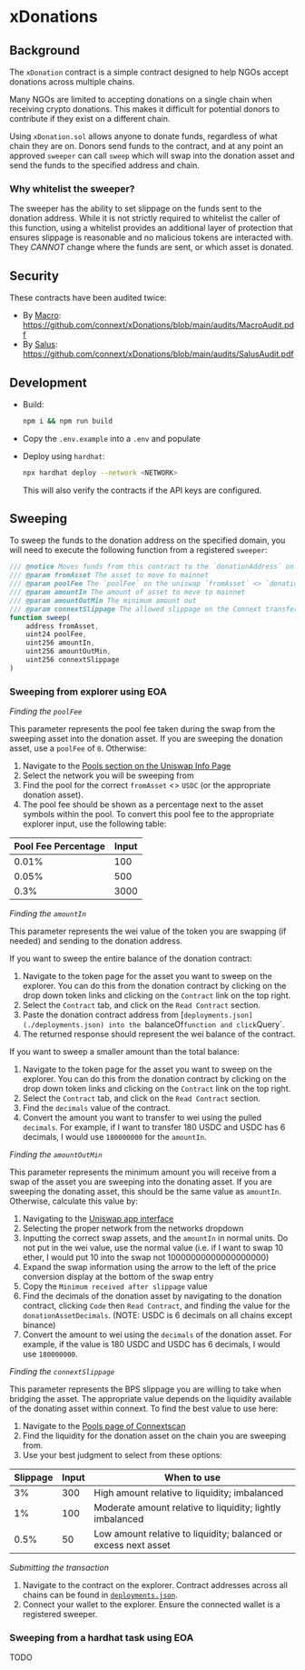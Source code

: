 # xDonations

## Background

The `xDonation` contract is a simple contract designed to help NGOs accept donations across multiple chains.

Many NGOs are limited to accepting donations on a single chain when receiving crypto donations. This makes it difficult for potential donors to contribute if they exist on a different chain.

Using `xDonation.sol` allows anyone to donate funds, regardless of what chain they are on. Donors send funds to the contract, and at any point an approved `sweeper` can call `sweep` which will swap into the donation asset and send the funds to the specified address and chain.

### Why whitelist the sweeper?

The sweeper has the ability to set slippage on the funds sent to the donation address. While it is not strictly required to whitelist the caller of this function, using a whitelist provides an additional layer of protection that ensures slippage is reasonable and no malicious tokens are interacted with. They _CANNOT_ change where the funds are sent, or which asset is donated.

## Security

These contracts have been audited twice:

- By [Macro](https://0xmacro.com/): https://github.com/connext/xDonations/blob/main/audits/MacroAudit.pdf
- By [Salus](https://salusec.io/): https://github.com/connext/xDonations/blob/main/audits/SalusAudit.pdf

## Development

- Build:

  ```sh
  npm i && npm run build
  ```

- Copy the `.env.example` into a `.env` and populate

- Deploy using `hardhat`:

  ```sh
  npx hardhat deploy --network <NETWORK>
  ```

  This will also verify the contracts if the API keys are configured.

## Sweeping

To sweep the funds to the donation address on the specified domain, you will need to execute the following function from a registered `sweeper`:

```js
/// @notice Moves funds from this contract to the `donationAddress` on the specified `domain`. Swaps into `donationAddress` if needed.
/// @param fromAsset The asset to move to mainnet
/// @param poolFee The `poolFee` on the uniswap `fromAsset` <> `donationAsset` pool
/// @param amountIn The amount of asset to move to mainnet
/// @param amountOutMin The minimum amount out
/// @param connextSlippage The allowed slippage on the Connext transfer in bps
function sweep(
    address fromAsset,
    uint24 poolFee,
    uint256 amountIn,
    uint256 amountOutMin,
    uint256 connextSlippage
)
```

### Sweeping from explorer using EOA

_Finding the `poolFee`_

This parameter represents the pool fee taken during the swap from the sweeping asset into the donation asset. If you are sweeping the donation asset, use a `poolFee` of `0`. Otherwise:

1. Navigate to the [Pools section on the Uniswap Info Page](https://info.uniswap.org/#/pools)
2. Select the network you will be sweeping from
3. Find the pool for the correct `fromAsset` <> `USDC` (or the appropriate donation asset).
4. The pool fee should be shown as a percentage next to the asset symbols within the pool. To convert this pool fee to the appropriate explorer input, use the following table:

| Pool Fee Percentage | Input |
| ------------------- | ----- |
| 0.01%               | 100   |
| 0.05%               | 500   |
| 0.3%                | 3000  |

_Finding the `amountIn`_

This parameter represents the wei value of the token you are swapping (if needed) and sending to the donation address.

If you want to sweep the entire balance of the donation contract:

1. Navigate to the token page for the asset you want to sweep on the explorer. You can do this from the donation contract by clicking on the drop down token links and clicking on the `Contract` link on the top right.
2. Select the `Contract` tab, and click on the `Read Contract` section.
3. Paste the donation contract address from [`deployments.json](./deployments.json) into the `balanceOf` function and click `Query`.
4. The returned response should represent the wei balance of the contract.

If you want to sweep a smaller amount than the total balance:

1. Navigate to the token page for the asset you want to sweep on the explorer. You can do this from the donation contract by clicking on the drop down token links and clicking on the `Contract` link on the top right.
2. Select the `Contract` tab, and click on the `Read Contract` section.
3. Find the `decimals` value of the contract.
4. Convert the amount you want to transfer to wei using the pulled `decimals`. For example, if I want to transfer 180 USDC and USDC has 6 decimals, I would use `180000000` for the `amountIn`.

_Finding the `amountOutMin`_

This parameter represents the minimum amount you will receive from a swap of the asset you are sweeping into the donating asset. If you are sweeping the donating asset, this should be the same value as `amountIn`. Otherwise, calculate this value by:

1. Navigating to the [Uniswap app interface]()
2. Selecting the proper network from the networks dropdown
3. Inputting the correct swap assets, and the `amountIn` in normal units. Do not put in the wei value, use the normal value (i.e. if I want to swap 10 ether, I would put 10 into the swap not 10000000000000000000)
4. Expand the swap information using the arrow to the left of the price conversion display at the bottom of the swap entry
5. Copy the `Minimum received after slippage` value
6. Find the decimals of the donation asset by navigating to the donation contract, clicking `Code` then `Read Contract`, and finding the value for the `donationAssetDecimals`. (NOTE: USDC is 6 decimals on all chains except binance)
7. Convert the amount to wei using the `decimals` of the donation asset. For example, if the value is 180 USDC and USDC has 6 decimals, I would use `180000000`.

_Finding the `connextSlippage`_

This parameter represents the BPS slippage you are willing to take when bridging the asset. The appropriate value depends on the liquidity available of the donating asset within connext. To find the best value to use here:

1. Navigate to the [Pools page of Connextscan](https://bridge.connext.network/pools)
2. Find the liquidity for the donation asset on the chain you are sweeping from.
3. Use your best judgment to select from these options:

| Slippage | Input | When to use                                                     |
| -------- | ----- | --------------------------------------------------------------- |
| 3%       | 300   | High amount relative to liquidity; imbalanced                   |
| 1%       | 100   | Moderate amount relative to liquidity; lightly imbalanced       |
| 0.5%     | 50    | Low amount relative to liquidity; balanced or excess next asset |

_Submitting the transaction_

1. Navigate to the contract on the explorer. Contract addresses across all chains can be found in [`deployments.json`](./deployments.json).
2. Connect your wallet to the explorer. Ensure the connected wallet is a registered sweeper.

### Sweeping from a hardhat task using EOA

TODO
